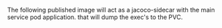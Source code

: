 The following published image will act as a jacoco-sidecar with the main service pod application. that will dump the exec's to the PVC.
